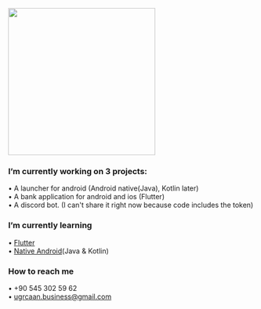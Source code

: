 <img src="https://tenor.com/6uZZ.gif" width="300" height="300" />

### I’m currently working on 3 projects:
   • A launcher for android (Android native(Java), Kotlin later)<br/>
   • A bank application for android and ios (Flutter)<br/>
   • A discord bot. (I can't share it right now because code includes the token)<br/>
### I’m currently learning
   • <a href="https://flutter.dev/">Flutter</a><br/>
   • <a href="https://developer.android.com/studio">Native Android</a>(Java & Kotlin)<br/>
### How to reach me
   • +90 545 302 59 62<br/>
   • ugrcaan.business@gmail.com

